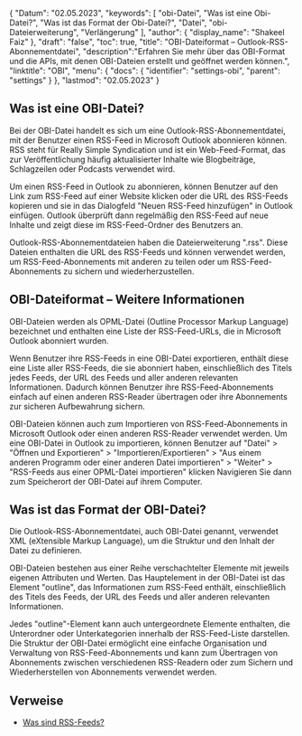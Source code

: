 {
"Datum": "02.05.2023",
  "keywords": [
"obi-Datei",
"Was ist eine Obi-Datei?",
"Was ist das Format der Obi-Datei?",
"Datei",
"obi-Dateierweiterung",
"Verlängerung"
],
  "author": {
"display_name": "Shakeel Faiz"
},
"draft": "false",
"toc": true,
"title": "OBI-Dateiformat – Outlook-RSS-Abonnementdatei",
  "description":"Erfahren Sie mehr über das OBI-Format und die APIs, mit denen OBI-Dateien erstellt und geöffnet werden können.",
"linktitle": "OBI",
  "menu": {
    "docs": {
      "identifier": "settings-obi",
"parent": "settings"
}
},
"lastmod": "02.05.2023"
}

## Was ist eine OBI-Datei?

Bei der OBI-Datei handelt es sich um eine Outlook-RSS-Abonnementdatei, mit der Benutzer einen RSS-Feed in Microsoft Outlook abonnieren können. RSS steht für Really Simple Syndication und ist ein Web-Feed-Format, das zur Veröffentlichung häufig aktualisierter Inhalte wie Blogbeiträge, Schlagzeilen oder Podcasts verwendet wird.

Um einen RSS-Feed in Outlook zu abonnieren, können Benutzer auf den Link zum RSS-Feed auf einer Website klicken oder die URL des RSS-Feeds kopieren und sie in das Dialogfeld "Neuen RSS-Feed hinzufügen" in Outlook einfügen. Outlook überprüft dann regelmäßig den RSS-Feed auf neue Inhalte und zeigt diese im RSS-Feed-Ordner des Benutzers an.

Outlook-RSS-Abonnementdateien haben die Dateierweiterung ".rss". Diese Dateien enthalten die URL des RSS-Feeds und können verwendet werden, um RSS-Feed-Abonnements mit anderen zu teilen oder um RSS-Feed-Abonnements zu sichern und wiederherzustellen.

## OBI-Dateiformat – Weitere Informationen

OBI-Dateien werden als OPML-Datei (Outline Processor Markup Language) bezeichnet und enthalten eine Liste der RSS-Feed-URLs, die in Microsoft Outlook abonniert wurden.

Wenn Benutzer ihre RSS-Feeds in eine OBI-Datei exportieren, enthält diese eine Liste aller RSS-Feeds, die sie abonniert haben, einschließlich des Titels jedes Feeds, der URL des Feeds und aller anderen relevanten Informationen. Dadurch können Benutzer ihre RSS-Feed-Abonnements einfach auf einen anderen RSS-Reader übertragen oder ihre Abonnements zur sicheren Aufbewahrung sichern.

OBI-Dateien können auch zum Importieren von RSS-Feed-Abonnements in Microsoft Outlook oder einen anderen RSS-Reader verwendet werden. Um eine OBI-Datei in Outlook zu importieren, können Benutzer auf "Datei" > "Öffnen und Exportieren" > "Importieren/Exportieren" > "Aus einem anderen Programm oder einer anderen Datei importieren" > "Weiter" > "RSS-Feeds aus einer OPML-Datei importieren" klicken Navigieren Sie dann zum Speicherort der OBI-Datei auf ihrem Computer.

## Was ist das Format der OBI-Datei?

Die Outlook-RSS-Abonnementdatei, auch OBI-Datei genannt, verwendet XML (eXtensible Markup Language), um die Struktur und den Inhalt der Datei zu definieren.

OBI-Dateien bestehen aus einer Reihe verschachtelter Elemente mit jeweils eigenen Attributen und Werten. Das Hauptelement in der OBI-Datei ist das Element "outline", das Informationen zum RSS-Feed enthält, einschließlich des Titels des Feeds, der URL des Feeds und aller anderen relevanten Informationen.

Jedes "outline"-Element kann auch untergeordnete Elemente enthalten, die Unterordner oder Unterkategorien innerhalb der RSS-Feed-Liste darstellen. Die Struktur der OBI-Datei ermöglicht eine einfache Organisation und Verwaltung von RSS-Feed-Abonnements und kann zum Übertragen von Abonnements zwischen verschiedenen RSS-Readern oder zum Sichern und Wiederherstellen von Abonnements verwendet werden.

## Verweise
* [Was sind RSS-Feeds?](https://support.microsoft.com/en-us/office/what-are-rss-feeds-e8aaebc3-a0a7-40cd-9e10-88f9c1e74b97)

